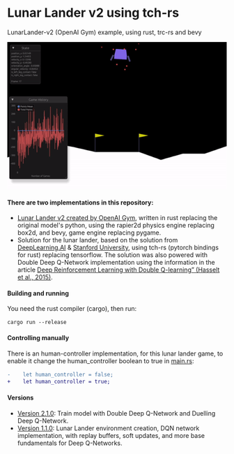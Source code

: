 # Lunar Lander v2 using tch-rs
LunarLander-v2 (OpenAI Gym) example, using rust, trc-rs and bevy

![controller_ai_running](controller_ai_running.gif)

#### There are two implementations in this repository:
- [Lunar Lander v2 created by OpenAI Gym](https://github.com/openai/gym/blob/master/gym/envs/box2d/lunar_lander.py), written in rust replacing the original model's python, using the rapier2d physics engine replacing box2d, and bevy, game engine replacing pygame.
- Solution for the lunar lander, based on the solution from [DeepLearning.AI](https://www.deeplearning.ai/) & [Stanford University](https://www.stanford.edu/), using tch-rs (pytorch bindings for rust) replacing tensorflow. The solution was also powered with Double Deep Q-Network implementation using the information in the article [Deep Reinforcement Learning with Double Q-learning” (Hasselt et al., 2015)](https://arxiv.org/pdf/1509.06461.pdf).

#### Building and running
You need the rust compiler (cargo), then run:
```bashrc
cargo run --release
```

#### Controlling manually
There is an human-controller implementation, for this lunar lander game, to enable it change the human_controller boolean to true in [main.rs](src/main.rs):
```diff
-    let human_controller = false;
+    let human_controller = true;
```

#### Versions
- [Version 2.1.0](https://github.com/Robsutar/lunar-lander-tch/tree/v2.1.0): Train model with Double Deep Q-Network and Duelling Deep Q-Network. 
- [Version 1.1.0](https://github.com/Robsutar/lunar-lander-tch/tree/v1.1.0): Lunar Lander environment creation, DQN network implementation, with replay buffers, soft updates, and more base fundamentals for Deep Q-Networks.
